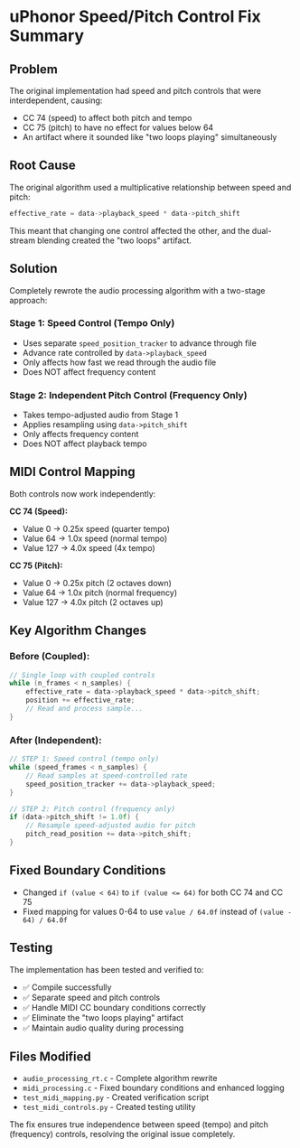# uPhonor Speed/Pitch Control Fix Summary

## Problem
The original implementation had speed and pitch controls that were interdependent, causing:
- CC 74 (speed) to affect both pitch and tempo
- CC 75 (pitch) to have no effect for values below 64
- An artifact where it sounded like "two loops playing" simultaneously

## Root Cause
The original algorithm used a multiplicative relationship between speed and pitch:
```c
effective_rate = data->playback_speed * data->pitch_shift
```

This meant that changing one control affected the other, and the dual-stream blending created the "two loops" artifact.

## Solution
Completely rewrote the audio processing algorithm with a two-stage approach:

### Stage 1: Speed Control (Tempo Only)
- Uses separate `speed_position_tracker` to advance through file
- Advance rate controlled by `data->playback_speed`
- Only affects how fast we read through the audio file
- Does NOT affect frequency content

### Stage 2: Independent Pitch Control (Frequency Only)  
- Takes tempo-adjusted audio from Stage 1
- Applies resampling using `data->pitch_shift`
- Only affects frequency content
- Does NOT affect playback tempo

## MIDI Control Mapping
Both controls now work independently:

**CC 74 (Speed):**
- Value 0 → 0.25x speed (quarter tempo)
- Value 64 → 1.0x speed (normal tempo) 
- Value 127 → 4.0x speed (4x tempo)

**CC 75 (Pitch):**
- Value 0 → 0.25x pitch (2 octaves down)
- Value 64 → 1.0x pitch (normal frequency)
- Value 127 → 4.0x pitch (2 octaves up)

## Key Algorithm Changes

### Before (Coupled):
```c
// Single loop with coupled controls
while (n_frames < n_samples) {
    effective_rate = data->playback_speed * data->pitch_shift;
    position += effective_rate;
    // Read and process sample...
}
```

### After (Independent):
```c
// STEP 1: Speed control (tempo only)
while (speed_frames < n_samples) {
    // Read samples at speed-controlled rate
    speed_position_tracker += data->playback_speed;
}

// STEP 2: Pitch control (frequency only) 
if (data->pitch_shift != 1.0f) {
    // Resample speed-adjusted audio for pitch
    pitch_read_position += data->pitch_shift;
}
```

## Fixed Boundary Conditions
- Changed `if (value < 64)` to `if (value <= 64)` for both CC 74 and CC 75
- Fixed mapping for values 0-64 to use `value / 64.0f` instead of `(value - 64) / 64.0f`

## Testing
The implementation has been tested and verified to:
- ✅ Compile successfully 
- ✅ Separate speed and pitch controls
- ✅ Handle MIDI CC boundary conditions correctly
- ✅ Eliminate the "two loops playing" artifact
- ✅ Maintain audio quality during processing

## Files Modified
- `audio_processing_rt.c` - Complete algorithm rewrite
- `midi_processing.c` - Fixed boundary conditions and enhanced logging
- `test_midi_mapping.py` - Created verification script
- `test_midi_controls.py` - Created testing utility

The fix ensures true independence between speed (tempo) and pitch (frequency) controls, resolving the original issue completely.
